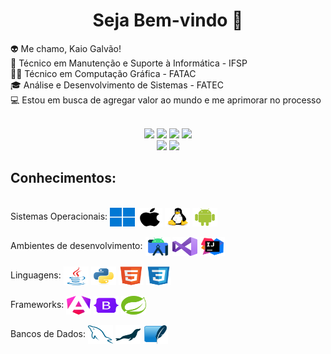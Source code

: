 <div align=center bold>
 <h1><strong>Seja Bem-vindo 👋</strong></h1>
</div>

:alien: Me chamo, Kaio Galvão!  
:wrench: Técnico em Manutenção e Suporte à Informática - IFSP  
👩‍💻 Técnico em Computação Gráfica - FATAC  
:mortar_board: Análise e Desenvolvimento de Sistemas - FATEC  
💻 Estou em busca de agregar valor ao mundo e me aprimorar no processo

<div style="display: inline_block" align=center><br>
 <!-- <a href="" target="_blank"><img src="https://img.shields.io/badge/YouTube-FF0000?style=for-the-badge&logo=youtube&logoColor=white" target="_blank"></a> 
  	  <a href="" target="_blank"><img src="https://img.shields.io/badge/Twitch-9146FF?style=for-the-badge&logo=twitch&logoColor=white" target="_blank"></a>
 -->
 <a href="https://www.instagram.com/kah_venancius/" target="_blank"><img src="https://img.shields.io/badge/-Instagram-%23E4405F?style=for-the-badge&logo=instagram&logoColor=white" target="_blank"></a>
 <a href="https://discord.gg/wJ22qdKrj9" target="_blank"><img src="https://img.shields.io/badge/Discord-7289DA?style=for-the-badge&logo=discord&logoColor=white" target="_blank"></a> 
 <a href = "mailto:kaioifsp@gmail.com"><img src="https://img.shields.io/badge/-Gmail-%23333?style=for-the-badge&logo=gmail&logoColor=white" target="_blank"></a>
 <a href="https://www.linkedin.com/in/kaio-galvao-ss/" target="_blank"><img src="https://img.shields.io/badge/-LinkedIn-%230077B5?style=for-the-badge&logo=linkedin&logoColor=white" target="_blank"></a> 
  
</div>


<div align=center>
  <img height=120px src="https://github-readme-stats.vercel.app/api?username=KaioGalvaoProjetos&show_icons=true&custom_title=Kaio_Galvão&hide=prs"  />
  </a>
  <img height=120px src="https://github-readme-stats.vercel.app/api/top-langs/?username=KaioGalvaoProjetos&hide_progress=true&custom_title=Linguagens&layout=compact" />
</a>
</div>

## Conhecimentos:

<div style="display: inline_block"><br>
  Sistemas Operacionais:
  <img align="center" alt="Rafa-Csharp" height="30" width="40" src="https://github.com/devicons/devicon/blob/master/icons/windows11/windows11-original.svg">
  <img align="center" alt="Rafa-Csharp" height="30" width="40" src="https://github.com/devicons/devicon/blob/master/icons/apple/apple-original.svg">
  <img align="center" alt="Rafa-Csharp" height="30" width="40" src="https://github.com/devicons/devicon/blob/master/icons/linux/linux-original.svg">
  <img align="center" alt="Rafa-Csharp" height="30" width="40" src="https://github.com/devicons/devicon/blob/master/icons/android/android-original.svg">
   </div>

   <div style="display: inline_block"><br>
    Ambientes de desenvolvimento:
     <img align="center" alt="Rafa-Js" height="30" width="40" src="https://github.com/devicons/devicon/blob/master/icons/androidstudio/androidstudio-original.svg">
<!--      <img align="center" alt="Rafa-Js" height="30" width="40" src="https://github.com/devicons/devicon/blob/master/icons/eclipse/eclipse-original.svg"> -->
     <img align="center" alt="Rafa-Js" height="30" width="40" src="https://github.com/devicons/devicon/blob/master/icons/visualstudio/visualstudio-original.svg">
     <img align="center" alt="Rafa-Js" height="30" width="40" src="https://github.com/devicons/devicon/blob/master/icons/intellij/intellij-original.svg">
   </div>
   
   <div style="display: inline_block"><br>
       Linguagens:
      <img align="center" alt="Rafa-Js" height="30" width="40" src="https://github.com/devicons/devicon/blob/master/icons/java/java-original.svg">
      <img align="center" alt="Rafa-Ts" height="30" width="40" src="https://github.com/devicons/devicon/blob/master/icons/python/python-original.svg">
      <img align="center" alt="Rafa-HTML" height="30" width="40" src="https://raw.githubusercontent.com/devicons/devicon/master/icons/html5/html5-original.svg">
      <img align="center" alt="Rafa-CSS" height="30" width="40" src="https://raw.githubusercontent.com/devicons/devicon/master/icons/css3/css3-original.svg">
  </div>

  <div style="display: inline_block"><br>
      Frameworks:  
  <img align="center" alt="Rafa-React" height="30" width="40" src="https://raw.githubusercontent.com/devicons/devicon/master/icons/angular/angular-original.svg">
  <img align="center" alt="Rafa-Csharp" height="30" width="40" src="https://raw.githubusercontent.com/devicons/devicon/master/icons/bootstrap/bootstrap-original.svg">
  <img align="center" alt="Rafa-Csharp" height="30" width="40" src="https://github.com/devicons/devicon/blob/master/icons/spring/spring-original.svg">

  <div style="display: inline_block"><br>
      Bancos de Dados:  
  <img align="center" alt="Rafa-Csharp" height="30" width="40" src="https://github.com/devicons/devicon/blob/master/icons/mysql/mysql-original.svg">
  <img align="center" alt="Rafa-Csharp" height="30" width="40" src="https://github.com/devicons/devicon/blob/master/icons/mariadb/mariadb-original.svg">
  <img align="center" alt="Rafa-Csharp" height="30" width="40" src="https://github.com/devicons/devicon/blob/master/icons/sqlite/sqlite-original.svg">
  </div>
  <div style="display: inline_block"><br>
<!--         Computação Gráfica:  
  <img align="center" alt="Rafa-Csharp" height="30" width="40" src="https://github.com/devicons/devicon/blob/master/icons/photoshop/photoshop-original.svg">
  <img align="center" alt="Rafa-Csharp" height="30" width="40" src="https://github.com/devicons/devicon/blob/master/icons/illustrator/illustrator-plain.svg">
    
  <img align="center" alt="Rafa-Csharp" height="30" width="40" src="https://github.com/devicons/devicon/blob/master/icons/aftereffects/aftereffects-plain.svg">
  <img align="center" alt="Rafa-Csharp" height="30" width="40" src="https://github.com/devicons/devicon/blob/master/icons/maya/maya-original.svg">
  <img align="center" alt="Rafa-Csharp" height="30" width="40" src="https://github.com/devicons/devicon/blob/master/icons/unrealengine/unrealengine-original.svg">
  </div> -->
  
  ##
 

